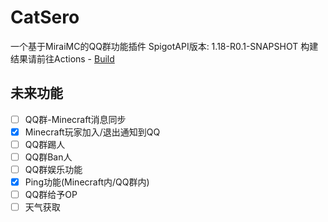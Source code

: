 # CatSero
一个基于MiraiMC的QQ群功能插件
SpigotAPI版本: 1.18-R0.1-SNAPSHOT
构建结果请前往Actions - [Build](https://github.com/XiaMoHuaHuo-CN/CatSero/actions/workflows/builder.yml)

## 未来功能
- [ ] QQ群-Minecraft消息同步
- [x] Minecraft玩家加入/退出通知到QQ
- [ ] QQ群踢人
- [ ] QQ群Ban人
- [ ] QQ群娱乐功能
- [x] Ping功能(Minecraft内/QQ群内)
- [ ] QQ群给予OP
- [ ] 天气获取
